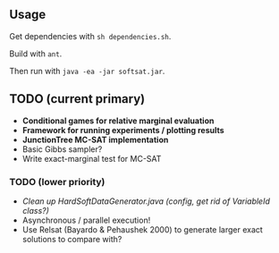 ## Usage
Get dependencies with `sh dependencies.sh`.

Build with `ant`.

Then run with `java -ea -jar softsat.jar`.


## TODO (current primary)
* **Conditional games for relative marginal evaluation**
* **Framework for running experiments / plotting results**
* **JunctionTree MC-SAT implementation**
* Basic Gibbs sampler?
* Write exact-marginal test for MC-SAT


### TODO (lower priority)
* *Clean up HardSoftDataGenerator.java (config, get rid of VariableId class?)*
* Asynchronous / parallel execution!
* Use Relsat (Bayardo & Pehaushek 2000) to generate larger exact solutions to compare with?
